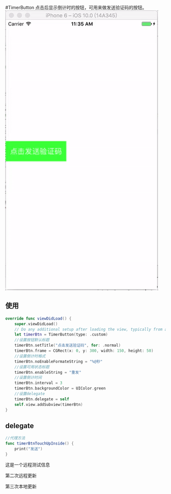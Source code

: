 #TimerButton
点击后显示倒计时的按钮，可用来做发送验证码的按钮。
![](/TimerButtton.gif)

## 使用

```swift
override func viewDidLoad() {
    super.viewDidLoad()
    // Do any additional setup after loading the view, typically from a nib.
    let timerBtn = TimerButton(type: .custom)
    //设置按钮默认标题
    timerBtn.setTitle("点击发送验证码", for: .normal)
    timerBtn.frame = CGRect(x: 0, y: 300, width: 150, height: 50)
    //设置倒计时格式
    timerBtn.noEnableFormateString = "%@秒"
    //设置可用状态标题
    timerBtn.enableString = "重发"
    //设置倒计时间
    timerBtn.interval = 3
    timerBtn.backgroundColor = UIColor.green
    //设置delegate
    timerBtn.delegate = self
    self.view.addSubview(timerBtn)
}
```

## delegate

```swift
//代理方法
func timerBtnTouchUpInside() {
    print("发送")
}
```

这是一个远程测试信息

第二次远程更新


第三次本地更新

